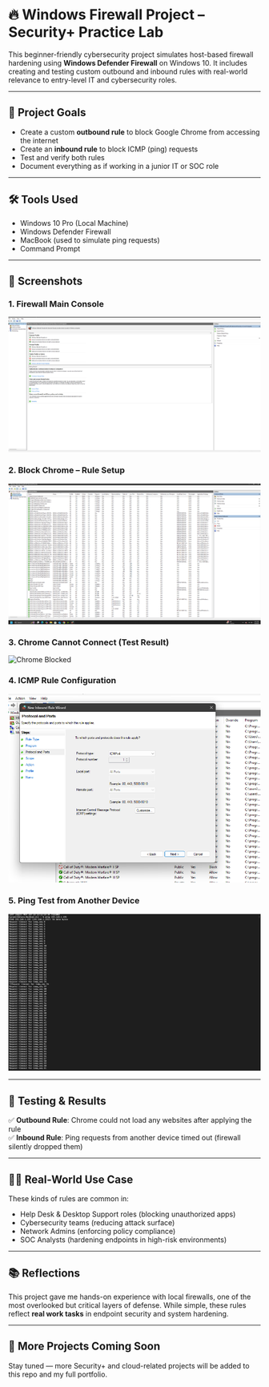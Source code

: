 # 🔥 Windows Firewall Project – Security+ Practice Lab

This beginner-friendly cybersecurity project simulates host-based firewall hardening using **Windows Defender Firewall** on Windows 10. It includes creating and testing custom outbound and inbound rules with real-world relevance to entry-level IT and cybersecurity roles.

---

## 🧠 Project Goals

- Create a custom **outbound rule** to block Google Chrome from accessing the internet
- Create an **inbound rule** to block ICMP (ping) requests
- Test and verify both rules
- Document everything as if working in a junior IT or SOC role

---

## 🛠️ Tools Used

- Windows 10 Pro (Local Machine)
- Windows Defender Firewall
- MacBook (used to simulate ping requests)
- Command Prompt

---

## 📸 Screenshots

### 1. Firewall Main Console
![Firewall Console](firewall-main.png)

### 2. Block Chrome – Rule Setup
![Chrome Rule](block-chrome-rule.png)

### 3. Chrome Cannot Connect (Test Result)
![Chrome Blocked](screenshots/chrome-blocked-test.png)

### 4. ICMP Rule Configuration
![ICMP Rule](icmp-rule.png)

### 5. Ping Test from Another Device
![Ping Test Timeout](ping-test-macbook.png)

---

## 🧪 Testing & Results

✅ **Outbound Rule**: Chrome could not load any websites after applying the rule  
✅ **Inbound Rule**: Ping requests from another device timed out (firewall silently dropped them)

---

## 🧑‍💻 Real-World Use Case

These kinds of rules are common in:
- Help Desk & Desktop Support roles (blocking unauthorized apps)
- Cybersecurity teams (reducing attack surface)
- Network Admins (enforcing policy compliance)
- SOC Analysts (hardening endpoints in high-risk environments)

---

## 📚 Reflections

This project gave me hands-on experience with local firewalls, one of the most overlooked but critical layers of defense. While simple, these rules reflect **real work tasks** in endpoint security and system hardening.

---

## 📎 More Projects Coming Soon

Stay tuned — more Security+ and cloud-related projects will be added to this repo and my full portfolio.

